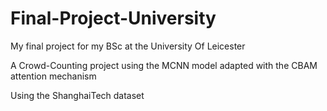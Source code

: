 # Final-Project-University
My final project for my BSc at the University Of Leicester

A Crowd-Counting project using the MCNN model adapted with the CBAM attention mechanism 

Using the ShanghaiTech dataset 

